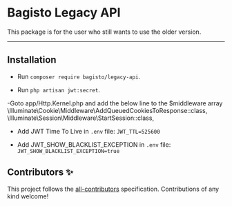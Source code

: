 # Bagisto Legacy API

This package is for the user who still wants to use the older version.

------

<!-- ALL-CONTRIBUTORS-BADGE:START - Do not remove or modify this section -->
<!-- ALL-CONTRIBUTORS-BADGE:END -->

## Installation

- Run `composer require bagisto/legacy-api`.

- Run `php artisan jwt:secret`.

-Goto app/Http.Kernel.php and add the below line to the $middleware array
       \Illuminate\Cookie\Middleware\AddQueuedCookiesToResponse::class,
       \Illuminate\Session\Middleware\StartSession::class,
       
- Add JWT Time To Live in `.env` file: `JWT_TTL=525600`

- Add JWT_SHOW_BLACKLIST_EXCEPTION in `.env` file: `JWT_SHOW_BLACKLIST_EXCEPTION=true`

## Contributors ✨

<!-- ALL-CONTRIBUTORS-LIST:START - Do not remove or modify this section -->

<!-- ALL-CONTRIBUTORS-LIST:END -->

This project follows the [all-contributors](https://github.com/all-contributors/all-contributors) specification. Contributions of any kind welcome!

